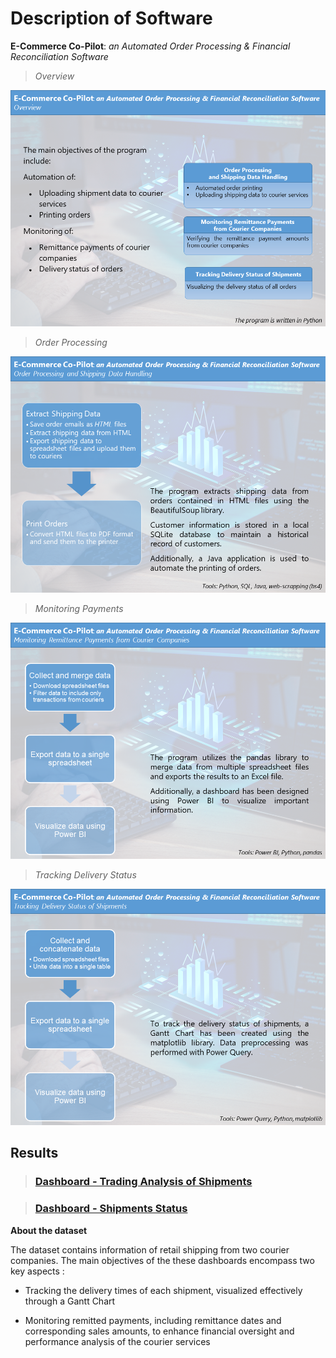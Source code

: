 # Description of Software

 **E-Commerce Co-Pilot**: *an Automated Order Processing & Financial Reconciliation Software*



> *Overview*

![Overview](./slides/Slide1.PNG)



> *Order Processing*

![](./slides/Slide2.PNG)



> *Monitoring Payments*

![](./slides/Slide3.PNG)



> *Tracking Delivery Status*

![](./slides/Slide4.PNG)



## Results

> ### [Dashboard - Trading Analysis of Shipments](https://github.com/michailprev/Data-Analysis/blob/main/Retail%20Shipping/Dashboard%20-%20Trading%20Analysis%20of%20Shipments.png)

> ### [Dashboard - Shipments Status](https://github.com/michailprev/Data-Analysis/blob/main/Retail%20Shipping/Dashboard%20-%20Shipments%20Status.png)



**About the dataset**

The dataset contains information of retail shipping from two courier companies. The main objectives of the these dashboards encompass two key aspects :

- Tracking the delivery times of each shipment, visualized effectively through a Gantt Chart

- Monitoring remitted payments, including remittance dates and corresponding sales amounts, to enhance financial oversight and performance analysis of the courier services

